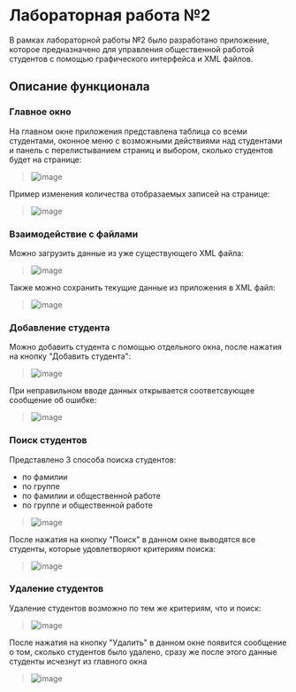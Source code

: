 # Лабораторная работа №2

В рамках лабораторной работы №2 было разработано приложение, которое предназначено для управления общественной работой студентов с помощью графического интерфейса и XML файлов.

## Описание функционала

### Главное окно

На главном окне приложения представлена таблица со всеми студентами, оконное меню с возможными действиями над студентами и панель с перелистыванием страниц и выбором, сколько студентов будет на странице:
> ![image](https://github.com/cry-crystal-cry/BSUIR/blob/master/4_sem/PPOIS/lab2/imgs/main.PNG)

Пример изменения количества отобразаемых записей на странице:

> ![image](https://github.com/cry-crystal-cry/BSUIR/blob/master/4_sem/PPOIS/lab2/imgs/page_change.PNG)


### Взаимодействие с файлами

Можно загрузить данные из уже существующего XML файла:

> ![image](https://github.com/cry-crystal-cry/BSUIR/blob/master/4_sem/PPOIS/lab2/imgs/load_from_xml.PNG)


Также можно сохранить текущие данные из приложения в XML файл:

> ![image](https://github.com/cry-crystal-cry/BSUIR/blob/master/4_sem/PPOIS/lab2/imgs/save_to_xml.PNG)


### Добавление студента

Можно добавить студента с помощью отдельного окна, после нажатия на кнопку "Добавить студента":

> ![image](https://github.com/cry-crystal-cry/BSUIR/blob/master/4_sem/PPOIS/lab2/imgs/add.PNG)

При неправильном вводе данных открывается соответсвующее сообщение об ошибке:

> ![image](https://github.com/cry-crystal-cry/BSUIR/blob/master/4_sem/PPOIS/lab2/imgs/add_error.PNG)

### Поиск студентов

Представлено 3 способа поиска студентов: 
- по фамилии
- по группе
- по фамилии и общественной работе
- по группе и общественной работе

> ![image](https://github.com/cry-crystal-cry/BSUIR/blob/master/4_sem/PPOIS/lab2/imgs/serch_choose.PNG)

После нажатия на кнопку "Поиск" в данном окне выводятся все студенты, которые удовлетворяют критериям поиска:

> ![image](https://github.com/cry-crystal-cry/BSUIR/blob/master/4_sem/PPOIS/lab2/imgs/search_examlpe.PNG)

### Удаление студентов

Удаление студентов возможно по тем же критериям, что и поиск:

> ![image](https://github.com/cry-crystal-cry/BSUIR/blob/master/4_sem/PPOIS/lab2/imgs/delete.PNG)

После нажатия на кнопку "Удалить" в данном окне появится сообщение о том, сколько студентов было удалено, сразу же после этого данные студенты исчезнут из главного окна

> ![image](https://github.com/cry-crystal-cry/BSUIR/blob/master/4_sem/PPOIS/lab2/imgs/delete_example.PNG)
